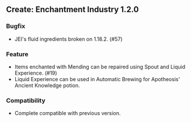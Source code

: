 ## Create: Enchantment Industry 1.2.0

### Bugfix
- JEI's fluid ingredients broken on 1.18.2. (#57)

### Feature
- Items enchanted with Mending can be repaired using Spout and Liquid Experience. (#19)
- Liquid Experience can be used in Automatic Brewing for Apotheosis' Ancient Knowledge potion.

### Compatibility
- Complete compatible with previous version.
